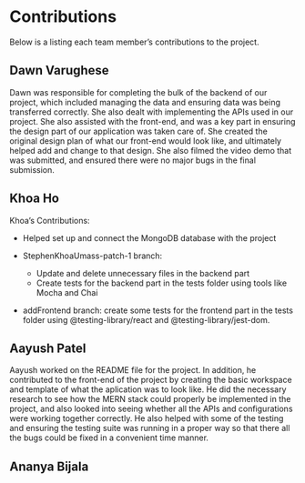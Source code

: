 # Contributions
Below is a listing each team member’s contributions to the project. 

## Dawn Varughese
Dawn was responsible for completing the bulk of the backend of our project, which included managing the data and ensuring data was being transferred correctly. She also dealt with implementing the APIs used in our project. She also assisted with the front-end, and was a key part in ensuring the design part of our application was taken care of. She created the original design plan of what our front-end would look like, and ultimately helped add and change to that design. She also filmed the video demo that was submitted, and ensured there were no major bugs in the final submission.

## Khoa Ho
Khoa’s Contributions: 
- Helped set up and connect the MongoDB database with the project
- StephenKhoaUmass-patch-1 branch:
  + Update and delete unnecessary files in the backend part
  + Create tests for the backend part in the tests folder using tools like Mocha and Chai

- addFrontend branch: create some tests for the frontend part in the tests folder using @testing-library/react and @testing-library/jest-dom.


## Aayush Patel
Aayush worked on the README file for the project. In addition, he contributed to the front-end of the project by creating the basic workspace and template of what the aplication was to look like.
He did the necessary research to see how the MERN stack could properly be implemented in the project, and also looked into seeing whether all the APIs and configurations were working together correctly. He also helped with some of the testing and ensuring the testing suite was running in a proper way so that there all the bugs could be fixed in a convenient time manner. 

## Ananya Bijala
